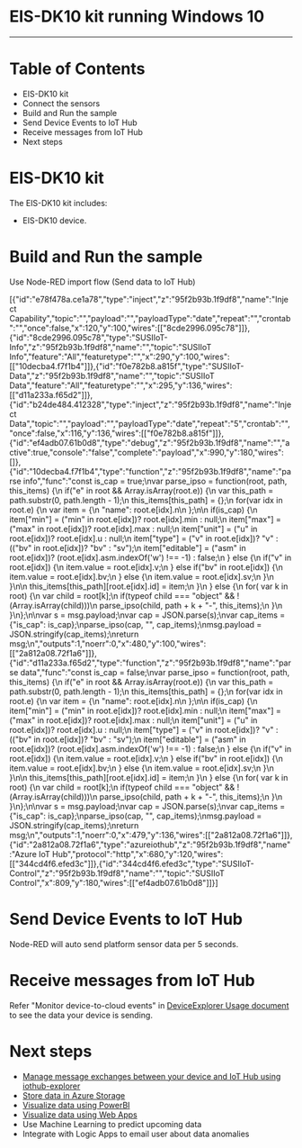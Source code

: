 EIS-DK10 kit running Windows 10
===
---

# Table of Contents

-   EIS-DK10 kit
-   Connect the sensors
-   Build and Run the sample
-   Send Device Events to IoT Hub
-   Receive messages from IoT Hub
-   Next steps

# EIS-DK10 kit

The EIS-DK10 kit includes:

-   EIS-DK10 device.

# Build and Run the sample

Use Node-RED import flow (Send data to IoT Hub)

[{"id":"e78f478a.ce1a78","type":"inject","z":"95f2b93b.1f9df8","name":"Inject Capability","topic":"","payload":"","payloadType":"date","repeat":"","crontab":"","once":false,"x":120,"y":100,"wires":[["8cde2996.095c78"]]},{"id":"8cde2996.095c78","type":"SUSIIoT-Info","z":"95f2b93b.1f9df8","name":"","topic":"SUSIIoT Info","feature":"All","featuretype":"","x":290,"y":100,"wires":[["10decba4.f7f1b4"]]},{"id":"f0e782b8.a815f","type":"SUSIIoT-Data","z":"95f2b93b.1f9df8","name":"","topic":"SUSIIoT Data","feature":"All","featuretype":"","x":295,"y":136,"wires":[["d11a233a.f65d2"]]},{"id":"b24de484.412328","type":"inject","z":"95f2b93b.1f9df8","name":"Inject Data","topic":"","payload":"","payloadType":"date","repeat":"5","crontab":"","once":false,"x":116,"y":136,"wires":[["f0e782b8.a815f"]]},{"id":"ef4adb07.61b0d8","type":"debug","z":"95f2b93b.1f9df8","name":"","active":true,"console":"false","complete":"payload","x":990,"y":180,"wires":[]},{"id":"10decba4.f7f1b4","type":"function","z":"95f2b93b.1f9df8","name":"parse info","func":"const is_cap = true;\nvar parse_ipso = function(root, path, this_items) {\n    if(\"e\" in root && Array.isArray(root.e)) {\n        var this_path = path.substr(0, path.length - 1);\n        this_items[this_path] = {};\n        for(var idx in root.e) {\n            var item = {\n                \"name\": root.e[idx].n\n            };\n\n            if(is_cap) {\n                item[\"min\"]      = (\"min\" in root.e[idx])? root.e[idx].min : null;\n                item[\"max\"]      = (\"max\" in root.e[idx])? root.e[idx].max : null;\n                item[\"unit\"]     = (\"u\"   in root.e[idx])? root.e[idx].u : null;\n                item[\"type\"]     = (\"v\"   in root.e[idx])? \"v\" : ((\"bv\" in root.e[idx])? \"bv\" : \"sv\");\n                item[\"editable\"] = (\"asm\" in root.e[idx])? (root.e[idx].asm.indexOf('w') !== -1) : false;\n            } else {\n                if(\"v\" in root.e[idx]) {\n                    item.value = root.e[idx].v;\n                } else if(\"bv\" in root.e[idx]) {\n                    item.value = root.e[idx].bv;\n                } else {\n                    item.value = root.e[idx].sv;\n                }\n            }\n\n            this_items[this_path][root.e[idx].id] = item;\n        }\n    } else {\n        for( var k in root) {\n            var child = root[k];\n            if(typeof child === \"object\" && !(Array.isArray(child)))\n                parse_ipso(child, path + k + \"-\", this_items);\n        }\n    }\n};\n\nvar s = msg.payload;\nvar cap = JSON.parse(s);\nvar cap_items = {\"is_cap\": is_cap};\nparse_ipso(cap, \"\", cap_items);\nmsg.payload = JSON.stringify(cap_items);\nreturn msg;\n","outputs":1,"noerr":0,"x":480,"y":100,"wires":[["2a812a08.72f1a6"]]},{"id":"d11a233a.f65d2","type":"function","z":"95f2b93b.1f9df8","name":"parse data","func":"const is_cap = false;\nvar parse_ipso = function(root, path, this_items) {\n    if(\"e\" in root && Array.isArray(root.e)) {\n        var this_path = path.substr(0, path.length - 1);\n        this_items[this_path] = {};\n        for(var idx in root.e) {\n            var item = {\n                \"name\": root.e[idx].n\n            };\n\n            if(is_cap) {\n                item[\"min\"]      = (\"min\" in root.e[idx])? root.e[idx].min : null;\n                item[\"max\"]      = (\"max\" in root.e[idx])? root.e[idx].max : null;\n                item[\"unit\"]     = (\"u\"   in root.e[idx])? root.e[idx].u : null;\n                item[\"type\"]     = (\"v\"   in root.e[idx])? \"v\" : ((\"bv\" in root.e[idx])? \"bv\" : \"sv\");\n                item[\"editable\"] = (\"asm\" in root.e[idx])? (root.e[idx].asm.indexOf('w') !== -1) : false;\n            } else {\n                if(\"v\" in root.e[idx]) {\n                    item.value = root.e[idx].v;\n                } else if(\"bv\" in root.e[idx]) {\n                    item.value = root.e[idx].bv;\n                } else {\n                    item.value = root.e[idx].sv;\n                }\n            }\n\n            this_items[this_path][root.e[idx].id] = item;\n        }\n    } else {\n        for( var k in root) {\n            var child = root[k];\n            if(typeof child === \"object\" && !(Array.isArray(child)))\n                parse_ipso(child, path + k + \"-\", this_items);\n        }\n    }\n};\n\nvar s = msg.payload;\nvar cap = JSON.parse(s);\nvar cap_items = {\"is_cap\": is_cap};\nparse_ipso(cap, \"\", cap_items);\nmsg.payload = JSON.stringify(cap_items);\nreturn msg;\n","outputs":1,"noerr":0,"x":479,"y":136,"wires":[["2a812a08.72f1a6"]]},{"id":"2a812a08.72f1a6","type":"azureiothub","z":"95f2b93b.1f9df8","name":"Azure IoT Hub","protocol":"http","x":680,"y":120,"wires":[["344cd4f6.efed3c"]]},{"id":"344cd4f6.efed3c","type":"SUSIIoT-Control","z":"95f2b93b.1f9df8","name":"","topic":"SUSIIoT Control","x":809,"y":180,"wires":[["ef4adb07.61b0d8"]]}]

# Send Device Events to IoT Hub

Node-RED will auto send platform sensor data per 5 seconds.

# Receive messages from IoT Hub

Refer "Monitor device-to-cloud events" in [DeviceExplorer Usage document](https://github.com/Azure/azure-iot-sdk-csharp/blob/master/tools/DeviceExplorer/doc/how_to_use_device_explorer.md) to see the data your device is sending.

# Next steps

-   [Manage message exchanges between your device and IoT Hub using
    iothub-explorer](https://docs.microsoft.com/en-us/azure/iot-hub/iot-hub-explorer-cloud-device-messaging)
-   [Store data in Azure Storage](https://docs.microsoft.com/en-us/azure/iot-hub/iot-hub-store-data-in-azure-table-storage)
-   [Visualize data using PowerBI](https://docs.microsoft.com/en-us/azure/iot-hub/iot-hub-live-data-visualization-in-power-bi)
-   [Visualize data using Web Apps](https://docs.microsoft.com/en-us/azure/iot-hub/iot-hub-live-data-visualization-in-web-apps)
-   Use Machine Learning to predict upcoming data
-   Integrate with Logic Apps to email user about data anomalies